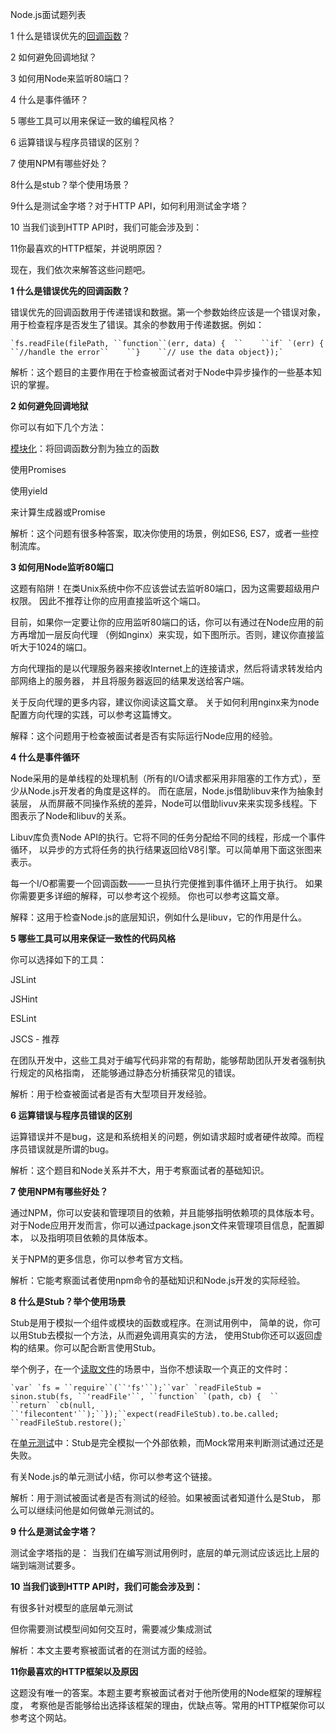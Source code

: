 Node.js面试题列表

1 什么是错误优先的[回调函数](http://www.php.cn/code/8530.html)？

2 如何避免回调地狱？

3 如何用Node来监听80端口？

4 什么是事件循环？

5  哪些工具可以用来保证一致的编程风格？

6 运算错误与程序员错误的区别？

7 使用NPM有哪些好处？

8什么是stub？举个使用场景？

9什么是测试金字塔？对于HTTP API，如何利用测试金字塔？

10 当我们谈到HTTP API时，我们可能会涉及到：

11你最喜欢的HTTP框架，并说明原因？





现在，我们依次来解答这些问题吧。

**1 什么是错误优先的回调函数？**

错误优先的回调函数用于传递错误和数据。第一个参数始终应该是一个错误对象， 用于检查程序是否发生了错误。其余的参数用于传递数据。例如：

```
`fs.readFile(filePath, ``function``(err, data) {  ``    ``if` `(err) {        ``//handle the error``    ``}    ``// use the data object});`
```

解析：这个题目的主要作用在于检查被面试者对于Node中异步操作的一些基本知识的掌握。

**2 如何避免回调地狱**

你可以有如下几个方法：

[模块化](http://www.php.cn/js/js-weixinapp-module.html)：将回调函数分割为独立的函数

使用Promises

使用yield

来计算生成器或Promise

解析：这个问题有很多种答案，取决你使用的场景，例如ES6, ES7，或者一些控制流库。

**3 如何用Node监听80端口**

这题有陷阱！在类Unix系统中你不应该尝试去监听80端口，因为这需要超级用户权限。 因此不推荐让你的应用直接监听这个端口。

目前，如果你一定要让你的应用监听80端口的话，你可以有通过在Node应用的前方再增加一层反向代理 （例如nginx）来实现，如下图所示。否则，建议你直接监听大于1024的端口。

方向代理指的是以代理服务器来接收Internet上的连接请求，然后将请求转发给内部网络上的服务器， 并且将服务器返回的结果发送给客户端。

关于反向代理的更多内容，建议你阅读这篇文章。 关于如何利用nginx来为node配置方向代理的实践，可以参考这篇博文。

解释：这个问题用于检查被面试者是否有实际运行Node应用的经验。

**4 什么是事件循环**

Node采用的是单线程的处理机制（所有的I/O请求都采用非阻塞的工作方式），至少从Node.js开发者的角度是这样的。 而在底层，Node.js借助libuv来作为抽象封装层， 从而屏蔽不同操作系统的差异，Node可以借助livuv来来实现多线程。下图表示了Node和libuv的关系。

Libuv库负责Node API的执行。它将不同的任务分配给不同的线程，形成一个事件循环， 以异步的方式将任务的执行结果返回给V8引擎。可以简单用下面这张图来表示。

每一个I/O都需要一个回调函数——一旦执行完便推到事件循环上用于执行。 如果你需要更多详细的解释，可以参考这个视频。 你也可以参考这篇文章。

解释：这用于检查Node.js的底层知识，例如什么是libuv，它的作用是什么。

**5 哪些工具可以用来保证一致性的代码风格**

你可以选择如下的工具：

JSLint

JSHint

ESLint

JSCS - 推荐

在团队开发中，这些工具对于编写代码非常的有帮助，能够帮助团队开发者强制执行规定的风格指南， 还能够通过静态分析捕获常见的错误。

解析：用于检查被面试者是否有大型项目开发经验。

**6 运算错误与程序员错误的区别**

运算错误并不是bug，这是和系统相关的问题，例如请求超时或者硬件故障。而程序员错误就是所谓的bug。

解析：这个题目和Node关系并不大，用于考察面试者的基础知识。

**7 使用NPM有哪些好处？**

通过NPM，你可以安装和管理项目的依赖，并且能够指明依赖项的具体版本号。 对于Node应用开发而言，你可以通过package.json文件来管理项目信息，配置脚本， 以及指明项目依赖的具体版本。

关于NPM的更多信息，你可以参考官方文档。

解析：它能考察面试者使用npm命令的基础知识和Node.js开发的实际经验。

**8 什么是Stub？举个使用场景**

Stub是用于模拟一个组件或模块的函数或程序。在测试用例中， 简单的说，你可以用Stub去模拟一个方法，从而避免调用真实的方法， 使用Stub你还可以返回虚构的结果。你可以配合断言使用Stub。

举个例子，在一个[读取文件](http://www.php.cn/code/127.html)的场景中，当你不想读取一个真正的文件时：

```
`var` `fs = ``require``(``'fs'``);``var` `readFileStub = sinon.stub(fs, ``'readFile'``, ``function` `(path, cb) {  ``    ``return` `cb(null, ``'filecontent'``);``});``expect(readFileStub).to.be.called;  ``readFileStub.restore();`
```

在[单元测试](http://www.php.cn/php/php-tp-unittesting.html)中：Stub是完全模拟一个外部依赖，而Mock常用来判断测试通过还是失败。

有关Node.js的单元测试小结，你可以参考这个链接。

解析：用于测试被面试者是否有测试的经验。如果被面试者知道什么是Stub， 那么可以继续问他是如何做单元测试的。

**9 什么是测试金字塔？**

测试金字塔指的是： 当我们在编写测试用例时，底层的单元测试应该远比上层的端到端测试要多。

**10 当我们谈到HTTP API时，我们可能会涉及到：**

有很多针对模型的底层单元测试

但你需要测试模型间如何交互时，需要减少集成测试

解析：本文主要考察被面试者的在测试方面的经验。

**11你最喜欢的HTTP框架以及原因**

这题没有唯一的答案。本题主要考察被面试者对于他所使用的Node框架的理解程度， 考察他是否能够给出选择该框架的理由，优缺点等。常用的HTTP框架你可以参考这个网站。
